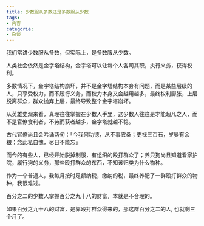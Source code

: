 ```yaml
---
title: 少数服从多数还是多数服从少数
tags: 
- 内容
categorie:
- 杂谈
---
```


我们常讲少数服从多数，但实际上，是多数服从少数。

人类社会依然是金字塔结构，金字塔可以让每个人各司其职，执行义务，获得权利。

多数情况下，金字塔结构崩坏，并不是金字塔结构本身有问题，而是某些层级的人，只享受权力，而不履行义务，而权力本身又会越用越多，最终权利膨胀，上层脱离群众，群众抛弃上层，最终导致整个金字塔崩坏。

从英雄史观来看，真理往往掌握在少数人手里，这少数人往往是才能超凡之人，而不是官僚食利者，不劳而获者越多，金字塔就越不稳。

古代官僚尚且会吟诵两句：「今我何功德，从不事农桑；吏禄三百石，岁晏有余粮；念此私自愧，尽日不能忘」

而今的有些人，已经开始脱掉制服，有组织的殴打群众了；养只狗尚且知道看家护院，履行狗的义务，那些殴打群众的东西，不知该归类为什么物种。

作为一个普通人，我每月按时足额纳税，缴纳的税，最终养肥了一群殴打群众的物种，我很难过。

百分之二的少数人掌握百分之九十八的财富，本就是不合理的。

如果百分之九十八的财富，是靠殴打群众得来的，那这群百分之二的人, 也就剩三个月了。